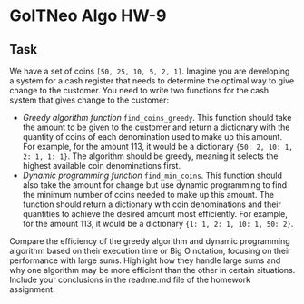 # GoITNeo Algo HW-9

## Task
We have a set of coins ```[50, 25, 10, 5, 2, 1]```. Imagine you are developing a system for a cash register that needs to determine the optimal way to give change to the customer.
You need to write two functions for the cash system that gives change to the customer:
 - *Greedy algorithm function* ```find_coins_greedy```. This function should take the amount to be given to the customer and return a dictionary with the quantity of coins of each denomination used to make up this amount. For example, for the amount 113, it would be a dictionary ```{50: 2, 10: 1, 2: 1, 1: 1}```. The algorithm should be greedy, meaning it selects the highest available coin denominations first.
 - *Dynamic programming function* ```find_min_coins```. This function should also take the amount for change but use dynamic programming to find the minimum number of coins needed to make up this amount. The function should return a dictionary with coin denominations and their quantities to achieve the desired amount most efficiently. For example, for the amount 113, it would be a dictionary ```{1: 1, 2: 1, 10: 1, 50: 2}```.

Compare the efficiency of the greedy algorithm and dynamic programming algorithm based on their execution time or Big O notation, focusing on their performance with large sums. Highlight how they handle large sums and why one algorithm may be more efficient than the other in certain situations. Include your conclusions in the readme.md file of the homework assignment.
